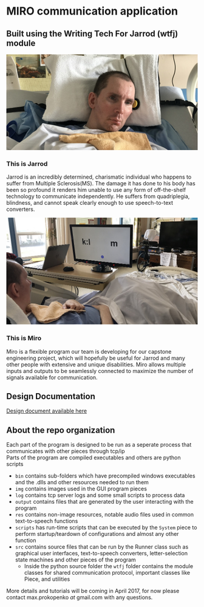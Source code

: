 # MIRO communication application  
## Built using the Writing Tech For Jarrod (wtfj) module  

![Jarrod](https://github.com/WritingTechForJarrod/app/blob/master/img/readme1.jpg?raw=true "wtfj")  
### This is Jarrod
Jarrod is an incredibly determined, charismatic individual who happens to suffer from Multiple Sclerosis(MS). The damage it has done to his body has been so profound it renders him unable to use any form of off-the-shelf technology to communicate independently. He suffers from quadriplegia, blindness, and cannot speak clearly enough to use speech-to-text converters.  

![Miro](https://github.com/WritingTechForJarrod/app/blob/master/img/readme2.jpg?raw=true "wtfj")  
### This is Miro  
Miro is a flexible program our team is developing for our capstone engineering project, which will hopefully be useful for Jarrod and many other people with extensive and unique disabilities. Miro allows multiple inputs and outputs to be seamlessly connected to maximize the number of signals available for communication.   
  
## Design Documentation
[Design document available here](https://docs.google.com/document/d/1l9wp3MV8gngEhaP4Npji1a92KYDKru8GvrS5jWQIPqg/edit?usp=sharing "Design document")
  
## About the repo organization  
Each part of the program is designed to be run as a seperate process that communicates with other pieces through tcp/ip  
Parts of the program are compiled executables and others are python scripts  
* `bin` contains sub-folders which have precompiled windows executables and the .dlls and other resources needed to run them  
* `img` contains images used in the GUI program pieces  
* `log` contains tcp server logs and some small scripts to process data  
* `output` contains files that are generated by the user interacting with the program  
* `res` contains non-image resources, notable audio files used in common text-to-speech functions  
* `scripts` has run-time scripts that can be executed by the `System` piece to perform startup/teardown of configurations and almost any other function  
* `src` contains source files that can be run by the Runner class such as graphical user interfaces, text-to-speech converters, letter-selection state machines and other pieces of the program  
  * Inside the python source folder the `wtfj` folder contains the module classes for shared communication protocol, important classes like Piece, and utilities  
  
More details and tutorials will be coming in April 2017, for now please contact max.prokopenko _at_ gmail.com with any questions.  
